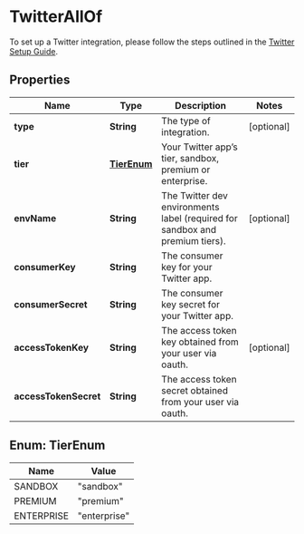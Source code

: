 

# TwitterAllOf

To set up a Twitter integration, please follow the steps outlined in the [Twitter Setup Guide](https://docs.smooch.io/guide/twitter/#setup). 
## Properties

Name | Type | Description | Notes
------------ | ------------- | ------------- | -------------
**type** | **String** | The type of integration. |  [optional]
**tier** | [**TierEnum**](#TierEnum) | Your Twitter app’s tier, sandbox, premium or enterprise. | 
**envName** | **String** | The Twitter dev environments label (required for sandbox and premium tiers). |  [optional]
**consumerKey** | **String** | The consumer key for your Twitter app. | 
**consumerSecret** | **String** | The consumer key secret for your Twitter app. | 
**accessTokenKey** | **String** | The access token key obtained from your user via oauth. |  [optional]
**accessTokenSecret** | **String** | The access token secret obtained from your user via oauth. | 



## Enum: TierEnum

Name | Value
---- | -----
SANDBOX | &quot;sandbox&quot;
PREMIUM | &quot;premium&quot;
ENTERPRISE | &quot;enterprise&quot;



